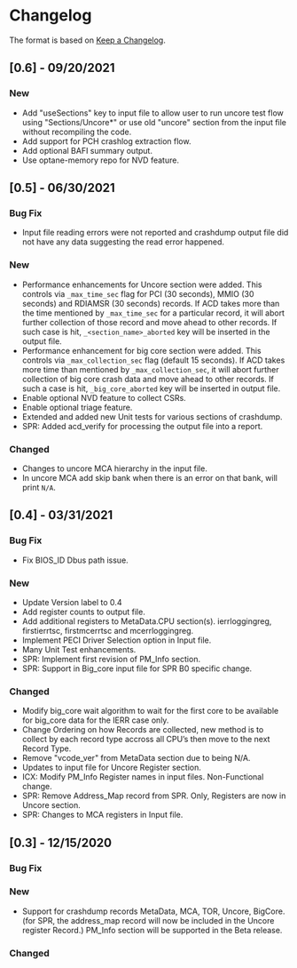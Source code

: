 # Changelog

The format is based on [Keep a Changelog](https://keepachangelog.com/en/1.0.0/).

## [0.6] - 09/20/2021

### New

- Add "useSections" key to input file to allow user to run uncore test flow
  using "Sections/Uncore*" or use old "uncore" section from the input file without
  recompiling the code.
- Add support for PCH crashlog extraction flow.
- Add optional BAFI summary output.
- Use optane-memory repo for NVD feature.

## [0.5] - 06/30/2021

### Bug Fix
- Input file reading errors were not reported and crashdump output file did not
have any data suggesting the read error happened.

### New

- Performance enhancements for Uncore section were added. This controls via
`_max_time_sec` flag for PCI (30 seconds), MMIO (30 seconds) and RDIAMSR (30
seconds) records. If ACD takes more than the time mentioned by `_max_time_sec`
for a particular record, it will abort further collection of those record and
move ahead to other records. If such case is hit, `_<section_name>_aborted` key
will be inserted in the output file.
- Performance enhancement for big core section were added. This controls via
`_max_collection_sec` flag (default 15 seconds). If ACD takes more time than
mentioned by `_max_collection_sec`, it will abort further collection of big core
crash data and move ahead to other records. If such a case is hit,
`_big_core_aborted` key will be inserted in output file.
- Enable optional NVD feature to collect CSRs.
- Enable optional triage feature.
- Extended and added new Unit tests for various sections of crashdump.
- SPR: Added acd_verify for processing the output file into a report.

### Changed
- Changes to uncore MCA hierarchy  in  the input file.
- In uncore MCA add skip bank when there is an error on that bank, will print `N/A`.

## [0.4] - 03/31/2021

### Bug Fix

- Fix BIOS_ID Dbus path issue.

### New

- Update Version label to 0.4
- Add register counts to output file.
- Add additional registers to MetaData.CPU section(s). ierrloggingreg, firstierrtsc, firstmcerrtsc and mcerrloggingreg.
- Implement PECI Driver Selection option in Input file.
- Many Unit Test enhancements.
- SPR: Implement first revision of PM_Info section.
- SPR: Support in Big_core input file for SPR B0 specific change.


### Changed

- Modify big_core wait algorithm to wait for the first core to be available for big_core data for the IERR case only.
- Change Ordering on how Records are collected, new method is to collect by each record type accross all CPU’s then move to the next Record Type.
- Remove "vcode_ver" from MetaData section due to being N/A.
- Updates to input file for Uncore Register section.
- ICX: Modify PM_Info Register names in input files. Non-Functional change.
- SPR: Remove Address_Map record from SPR. Only, Registers are now in Uncore section.
- SPR: Changes to MCA registers in Input file.

## [0.3] - 12/15/2020

### Bug Fix

### New

- Support for crashdump records MetaData, MCA, TOR, Uncore, BigCore. (for SPR, the address_map record will now be included in the Uncore register Record.) PM_Info section will be supported in the Beta release.

### Changed

